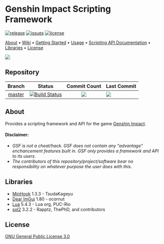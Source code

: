 # Genshin Impact Scripting Framework

[![release](https://img.shields.io/github/release/u16rogue/genshin-scripting-framework?style=for-the-badge)](https://github.com/u16rogue/genshin-scripting-framework/releases)
[![issues](https://img.shields.io/github/issues/u16rogue/genshin-scripting-framework?style=for-the-badge)](https://github.com/u16rogue/genshin-scripting-framework/issues)
[![license](https://img.shields.io/github/license/u16rogue/genshin-scripting-framework?style=for-the-badge)](https://github.com/u16rogue/genshin-scripting-framework/blob/master/LICENSE)


[About](#About) • [Wiki](https://github.com/u16rogue/genshin-scripting-framework/wiki) • [Getting Started](https://github.com/u16rogue/genshin-scripting-framework/wiki/Getting-Started) • [Usage](https://github.com/u16rogue/genshin-scripting-framework/wiki/Usage) • [Scripting API Documentation](https://github.com/u16rogue/genshin-scripting-framework/wiki/Scripting) • [Libraries](#Libraries) • [License](#License)

![](https://raw.githubusercontent.com/wiki/u16rogue/genshin-scripting-framework/client_ss.jpg)

## Repository
| Branch                                                                              | Status                                                                                                                                                                                                                                                                                 | Commit Count                                                                                                                  | Last Commit                                                                                           
|:-----------------------------------------------------------------------------------:|:--------------------------------------------------------------------------------------------------------------------------------------------------------------------------------------------------------------------------------------------------------------------------------------:|:-----------------------------------------------------------------------------------------------------------------------------:|:--------------------------------------------------------------------------------------------------------------------- |
| [master](https://github.com/u16rogue/genshin-scripting-framework/tree/master) | [![Build Status](https://img.shields.io/endpoint.svg?url=https%3A%2F%2Factions-badge.atrox.dev%2Fu16rogue%2Fgenshin-scripting-framework%2Fbadge%3Fref%3Dmaster&style=for-the-badge)](https://actions-badge.atrox.dev/u16rogue/genshin-scripting-framework/goto?ref=master) | ![](https://img.shields.io/github/commits-since/u16rogue/genshin-scripting-framework/latest/master?style=for-the-badge) | ![](https://img.shields.io/github/last-commit/u16rogue/genshin-scripting-framework/master?style=for-the-badge)  |

<!--- | [dev](https://github.com/u16rogue/genshin-scripting-framework/tree/dev)       | [![Build Status](https://img.shields.io/endpoint.svg?url=https%3A%2F%2Factions-badge.atrox.dev%2Fu16rogue%2Fgenshin-scripting-framework%2Fbadge%3Fref%3Ddev&style=for-the-badge)](https://actions-badge.atrox.dev/u16rogue/genshin-scripting-framework/goto?ref=dev)       | ![](https://img.shields.io/github/commits-since/u16rogue/genshin-scripting-framework/latest/dev?style=for-the-badge)    | ![](https://img.shields.io/github/last-commit/u16rogue/genshin-scripting-framework/dev?style=for-the-badge)     | --->

## About
Provides a scripting framework and API for the game [Genshin Impact](https://genshin.mihoyo.com/).

#### Disclaimer:
* *GSF is not a cheat/hack. GSF does not contain any "advantage" enchancement features built in. GSF only provides a framework and API to its users.*
* *The contributors of this repository/project/software bear no responsibility on whatever purpose the user does with this.*

## Libraries
* [MinHook](https://github.com/TsudaKageyu/minhook) 1.3.3 - TsudaKageyu
* [Dear ImGui](https://github.com/ocornut/imgui) 1.80 - ocornut
* [Lua](https://www.lua.org/) 5.4.3 - Lua org, PUC-Rio
* [sol2](https://github.com/ThePhD/sol2) 3.2.2 - Rapptz, ThePhD, and contributors

## License
[GNU General Public License 3.0](https://www.gnu.org/licenses/gpl-3.0.en.html)
